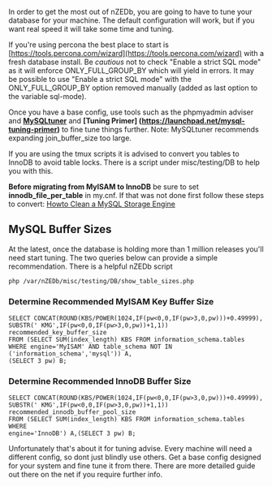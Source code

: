 In order to get the most out of nZEDb, you are going to have to tune your database for your machine. The default configuration will work, but if you want real speed it will take some time and tuning.

If you're using percona the best place to start is [https://tools.percona.com/wizard](https://tools.percona.com/wizard) with a fresh database install. Be _cautious_ not to check "Enable a strict SQL mode" as it will enforce ONLY_FULL_GROUP_BY which will yield in errors. It may be possible to use "Enable a strict SQL mode" with the ONLY_FULL_GROUP_BY option removed manually (added as last option to the variable sql-mode).

Once you have a base config, use tools such as the phpmyadmin adviser and **[MySQLtuner](http://mysqltuner.com)** and **[Tuning Primer] (https://launchpad.net/mysql-tuning-primer)** to fine tune things further. Note: MySQLtuner recommends expanding join_buffer_size too large.

If you are using the tmux scripts it is advised to convert you tables to InnoDB to avoid table locks. There is a script under misc/testing/DB to help you with this.

**Before migrating from MyISAM to InnoDB** be sure to set **innodb_file_per_table** in my.cnf. If that was not done first follow these steps to convert: [Howto Clean a MySQL Storage Engine](http://stackoverflow.com/questions/3927690/howto-clean-a-mysql-innodb-storage-engine)

## MySQL Buffer Sizes
At the latest, once the database is holding more than 1 million releases you'll need start tuning. The two queries below can provide a simple recommendation. There is a helpful nZEDb script
```
php /var/nZEDb/misc/testing/DB/show_table_sizes.php
```

### Determine Recommended MyISAM Key Buffer Size
```
SELECT CONCAT(ROUND(KBS/POWER(1024,IF(pw<0,0,IF(pw>3,0,pw)))+0.49999),
SUBSTR(' KMG',IF(pw<0,0,IF(pw>3,0,pw))+1,1)) recommended_key_buffer_size
FROM (SELECT SUM(index_length) KBS FROM information_schema.tables
WHERE engine='MyISAM' AND table_schema NOT IN ('information_schema','mysql')) A,
(SELECT 3 pw) B;
```

### Determine Recommended InnoDB Buffer Size
```
SELECT CONCAT(ROUND(KBS/POWER(1024,IF(pw<0,0,IF(pw>3,0,pw)))+0.49999),
SUBSTR(' KMG',IF(pw<0,0,IF(pw>3,0,pw))+1,1)) recommended_innodb_buffer_pool_size
FROM (SELECT SUM(index_length) KBS FROM information_schema.tables WHERE
engine='InnoDB') A,(SELECT 3 pw) B;
```


Unfortunately that's about it for tuning advise. Every machine will need a different config, so dont just blindly use others. Get a base config designed for your system and fine tune it from there. There are more detailed guide out there on the net if you require further info.